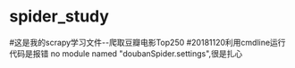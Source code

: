 # spider_study
#这是我的scrapy学习文件--爬取豆瓣电影Top250
#20181120利用cmdline运行代码是报错 no module named "doubanSpider.settings",很是扎心
